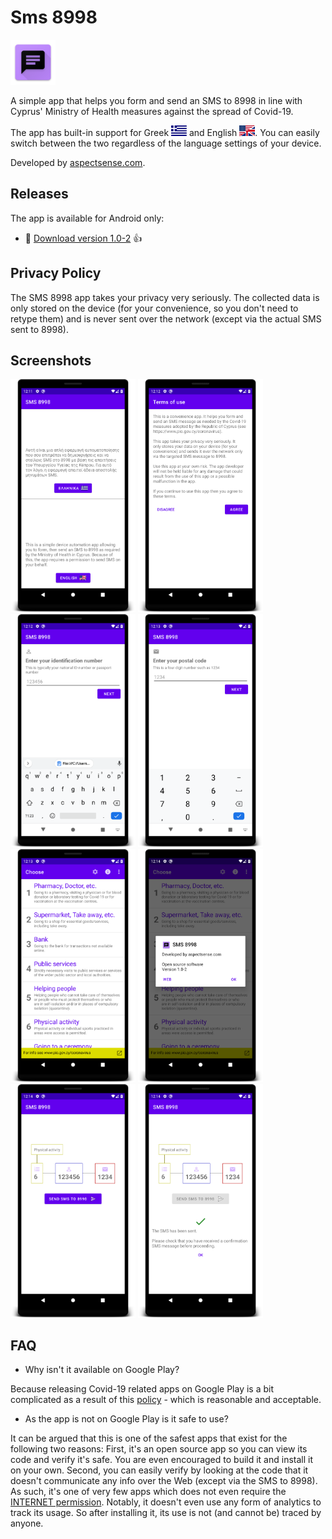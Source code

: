 # Sms 8998
![Sms 8998](https://raw.githubusercontent.com/nearchos/Sms8998/main/app/src/main/res/mipmap-hdpi/ic_launcher.png)

A simple app that helps you form and send an SMS to 8998 in line with Cyprus' Ministry of Health measures against the spread of Covid-19.

The app has built-in support for Greek ![Image of Greek flag](https://raw.githubusercontent.com/nearchos/Sms8998/main/app/src/main/res/drawable-mdpi/el.png) and English ![Image of US & UK flag](https://raw.githubusercontent.com/nearchos/Sms8998/main/app/src/main/res/drawable-mdpi/en.png). You can easily switch between the two regardless of the language settings of your device.

Developed by [aspectsense.com](https://aspectsense.com).

## Releases
The app is available for Android only:
- :rocket: [Download version 1.0-2](https://github.com/nearchos/Sms8998/releases/download/1.0-2/Sms8998-v1.0-2.apk) :thumbsup:

## Privacy Policy
The SMS 8998 app takes your privacy very seriously. The collected data is only stored on the device (for your convenience, so you don't need to retype them) and is never sent over the network (except via the actual SMS sent to 8998).

## Screenshots
<span>
<img src="https://raw.githubusercontent.com/nearchos/Sms8998/main/screenshots/1-language.png" title="Language" width="200" />
<img src="https://raw.githubusercontent.com/nearchos/Sms8998/main/screenshots/2-terms.png" title="Terms of Use" width="200" />
<img src="https://raw.githubusercontent.com/nearchos/Sms8998/main/screenshots/3-id.png" title="ID" width="200" />
<img src="https://raw.githubusercontent.com/nearchos/Sms8998/main/screenshots/4-postal-code.png" title="Postal Code" width="200" />
<img src="https://raw.githubusercontent.com/nearchos/Sms8998/main/screenshots/5-main.png" title="Main Screen" width="200" />
<img src="https://raw.githubusercontent.com/nearchos/Sms8998/main/screenshots/6-about.png" title="About" width="200" />
<img src="https://raw.githubusercontent.com/nearchos/Sms8998/main/screenshots/7-send.png" title="Send Preparation" width="200" />
<img src="https://raw.githubusercontent.com/nearchos/Sms8998/main/screenshots/8-sent.png" title="Sent Confirmation" width="200" />
</span>

## FAQ
- Why isn't it available on Google Play?

Because releasing Covid-19 related apps on Google Play is a bit complicated as a result of this [policy](https://support.google.com/googleplay/android-developer/answer/9889712) - which is reasonable and acceptable.

- As the app is not on Google Play is it safe to use?

It can be argued that this is one of the safest apps that exist for the following two reasons: First, it's an open source app so you can view its code and verify it's safe. You are even encouraged to build it and install it on your own. Second, you can easily verify by looking at the code that it doesn't communicate any info over the Web (except via the SMS to 8998). As such, it's one of very few apps which does not even require the [INTERNET permission](https://developer.android.com/training/basics/network-ops/connecting). Notably, it doesn't even use any form of analytics to track its usage. So after installing it, its use is not (and cannot be) traced by anyone.
